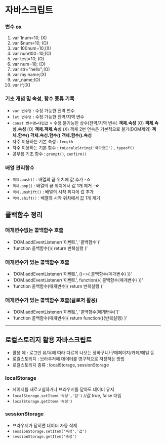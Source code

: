# 자바스크립트
### 변수 ox
1. var 1num=10; (X)<!-- 숫자 -->
2. var $num=10; (O)
3. var 100num=10;(X)<!-- 숫자 -->
4. var num100=10;(O)
5. var test=10; (O)
6. var num=10; (O)
7. var str="hello";(O)
8. var my name;(X)<!-- 공백 -->
9. var_name;(O)
10. var if;(X)<!-- 키워드사용 -->
### 기초 개념 및 속성, 함수 종류 기록
* `var 변수명` : 수정 가능한 전역 변수
* `let 변수명` : 수정 가능한 전역/지역 변수
* `const 변수명=대입값` = 수정 불가능한 상수(전역/지역 변수)
**객체.속성** (O)
**객체.속성.속성** (O)
**객체.객체.속성** (X) 객체 2번 연속은 기본적으로 불가(DOM제외)
**객체.함수()**
**객체.속성.함수()**
**객체.함수().속성**
* 자주 이용하는 기본 속성 : `length`
* 자주 이용하는 기본 함수 : `toLocaleString('국가코드')` , `typeof()`
* 공부용 기초 함수 : `prompt()`, `confirm()`
### **배열** 관리함수
* `객체.push()` : 배열의 끝 위치에 값 추가 -☆
* `객체.pop()` : 배열의 끝 위치에서 값 1개 제거 -☆
* `객체.unshift()` : 배열의 시작 위치에 값 추가
* `객체.shift()` : 배열의 시작 위치에서 값 1개 제거
## 콜백함수 정리
### 매개변수없는 콜백함수 호출
* 'DOM.addEventListener('이벤트', '콜백함수')'
* 'function 콜백함수(){ return 반복실행 }'

### 매개변수가 있는 콜백함수 호출
* 'DOM.addEventListener('이벤트', ()=>{ 콜백함수(매개변수) })'
* 'DOM.addEventListener('이벤트', function(){ 콜백함수(매개변수) })'
* 'function 콜백함수(매개변수){ return 반복실행 }'

### 매개변수가 있는 콜백함수 호출(클로저 활용)
* 'DOM.addEventListener('이벤트', '콜백함수(매개변수)')'
* 'function 콜백함수(매개변수){ return function(){반복실행} }'
-------
## 로컬스토리지 활용 자바스크립트
* 활용 예 : 로그인 유/무에 따라 다르게 나오는 장바구니/구매페이지/카페/메일 등
* 로컬스토리지 : 브라우저에 데이터를 영구적으로 저장하는 방법
* 로컬스토리지 종류 : localStorage, sessionStorage
### localStorage
* 페이지를 새로고침하거나 브라우저를 닫아도 데이터 유지
* `localStorage.setItem('속성','값')` //값 true, false 대입
* `localStorage.getItem('속성')`
### sessionStorage
* 브라우저가 닫히면 데이터 자동 삭제
* `sessionStorage.setItem('속성','값')`
* `sessionStorage.getItem('속성')`